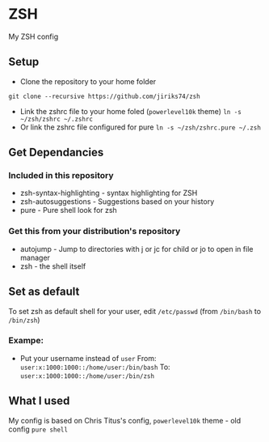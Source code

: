 # ZSH
My ZSH config

## Setup
  - Clone the repository to your home folder
```
git clone --recursive https://github.com/jiriks74/zsh
```
  - Link the zshrc file to your home foled (`powerlevel10k` theme)
`ln -s ~/zsh/zshrc ~/.zshrc`
  - Or link the zshrc file configured for pure
`ln -s ~/zsh/zshrc.pure ~/.zsh`

## Get Dependancies
### Included in this repository
  - zsh-syntax-highlighting - syntax highlighting for ZSH
  - zsh-autosuggestions - Suggestions based on your history
  - pure - Pure shell look for zsh
### Get this from your distribution's repository
  - autojump - Jump to directories with j or jc for child or jo to open in file manager
  - zsh - the shell itself

## Set as default
To set zsh as default shell for your user, edit `/etc/passwd` (from `/bin/bash` to `/bin/zsh`)

### Exampe:
  - Put your username instead of `user`
From: `user:x:1000:1000::/home/user:/bin/bash`
To:   `user:x:1000:1000::/home/user:/bin/zsh`

## What I used
My config is based on Chris Titus's config, `powerlevel10k` theme - old config `pure shell`
